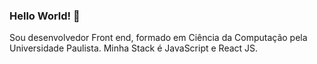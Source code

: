 ### Hello World! 👋

Sou desenvolvedor Front end, formado em Ciência da Computação pela Universidade Paulista. Minha Stack é JavaScript e React JS.

<!--
**Guilherme-Turri/Guilherme-Turri** is a ✨ _special_ ✨ repository because its `README.md` (this file) appears on your GitHub profile.

Here are some ideas to get you started:

- 🔭 I’m currently working on ...
- 🌱 I’m currently learning ...
- 👯 I’m looking to collaborate on ...
- 🤔 I’m looking for help with ...
- 💬 Ask me about ...
- 📫 How to reach me: ...
- 😄 Pronouns: ...
- ⚡ Fun fact: ...
-->
